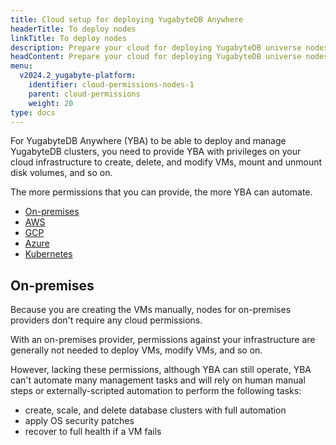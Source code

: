 ```yaml
---
title: Cloud setup for deploying YugabyteDB Anywhere
headerTitle: To deploy nodes
linkTitle: To deploy nodes
description: Prepare your cloud for deploying YugabyteDB universe nodes.
headContent: Prepare your cloud for deploying YugabyteDB universe nodes
menu:
  v2024.2_yugabyte-platform:
    identifier: cloud-permissions-nodes-1
    parent: cloud-permissions
    weight: 20
type: docs
---
```


For YugabyteDB Anywhere (YBA) to be able to deploy and manage YugabyteDB clusters, you need to provide YBA with privileges on your cloud infrastructure to create, delete, and modify VMs, mount and unmount disk volumes, and so on.

The more permissions that you can provide, the more YBA can automate.

<ul class="nav nav-tabs-alt nav-tabs-yb">

  <li>
    <a href="../cloud-permissions-nodes/" class="nav-link active">
      <i class="fa-solid fa-building"></i>
      On-premises
    </a>
  </li>
  <li>
    <a href="../cloud-permissions-nodes-aws/" class="nav-link">
      <i class="fa-brands fa-aws"></i>
      AWS
    </a>
  </li>
  <li>
    <a href="../cloud-permissions-nodes-gcp" class="nav-link">
      <i class="fa-brands fa-google"></i>
      GCP
    </a>
  </li>
  <li>
    <a href="../cloud-permissions-nodes-azure" class="nav-link">
      <i class="fa-brands fa-microsoft"></i>
      Azure
    </a>
  </li>
  <li>
    <a href="../cloud-permissions-nodes-k8s" class="nav-link">
      <i class="fa-regular fa-dharmachakra"></i>
      Kubernetes
    </a>
  </li>
</ul>

## On-premises

Because you are creating the VMs manually, nodes for on-premises providers don't require any cloud permissions.

With an on-premises provider, permissions against your infrastructure are generally not needed to deploy VMs, modify VMs, and so on.

However, lacking these permissions, although YBA can still operate, YBA can't automate many management tasks and will rely on human manual steps or externally-scripted automation to perform the following tasks:

- create, scale, and delete database clusters with full automation
- apply OS security patches
- recover to full health if a VM fails
